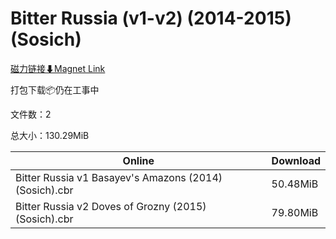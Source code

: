 # Bitter Russia (v1-v2) (2014-2015) (Sosich)

[磁力链接⬇Magnet Link](magnet:?xt=urn:btih:72a0f21423d64c8817f970168d70d513417661b6&dn=Bitter%20Russia%20%28v1-v2%29%20%282014-2015%29%20%28Sosich%29)

打包下载📦仍在工事中

文件数：2

总大小：130.29MiB

Online | Download
--- | ---
Bitter Russia v1 Basayev's Amazons (2014) (Sosich).cbr | 50.48MiB
Bitter Russia v2 Doves of Grozny (2015) (Sosich).cbr | 79.80MiB